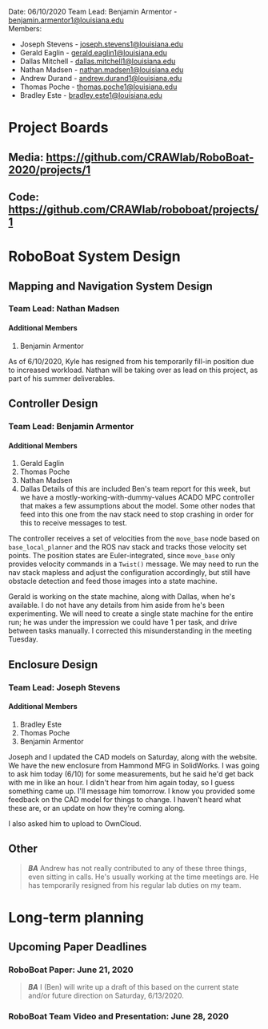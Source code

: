 Date: 06/10/2020
Team Lead: Benjamin Armentor - benjamin.armentor1@louisiana.edu    
Members:
* Joseph Stevens - joseph.stevens1@louisiana.edu
* Gerald Eaglin - gerald.eaglin1@louisiana.edu
* Dallas Mitchell - dallas.mitchell1@louisiana.edu
* Nathan Madsen - nathan.madsen1@louisiana.edu
* Andrew Durand - andrew.durand1@louisiana.edu
* Thomas Poche - thomas.poche1@louisiana.edu
* Bradley Este - bradley.este1@louisiana.edu

# Project Boards
## Media: https://github.com/CRAWlab/RoboBoat-2020/projects/1
## Code: https://github.com/CRAWlab/roboboat/projects/1


# RoboBoat System Design
## Mapping and Navigation System Design
### Team Lead: Nathan Madsen
#### Additional Members
1. Benjamin Armentor

As of 6/10/2020, Kyle has resigned from his temporarily fill-in position due to increased workload. Nathan will be taking over as lead on this project, as part of his summer deliverables.

## Controller Design
### Team Lead: Benjamin Armentor
#### Additional Members
1. Gerald Eaglin
2. Thomas Poche
3. Nathan Madsen
4. Dallas
Details of this are included Ben's team report for this week, but we have a mostly-working-with-dummy-values ACADO MPC controller that makes a few assumptions about the model. Some other nodes that feed into this one from the nav stack need to stop crashing in order for this to receive messages to test.

The controller receives a set of velocities from the `move_base` node based on `base_local_planner` and the ROS nav stack and tracks those velocity set points. The position states are Euler-integrated, since `move_base` only provides velocity commands in a `Twist()` message. We may need to run the nav stack mapless and adjust the configuration accordingly, but still have obstacle detection and feed those images into a state machine.

Gerald is working on the state machine, along with Dallas, when he's available. I do not have any details from him aside from he's been experimenting. We will need to create a single state machine for the entire run; he was under the impression we could have 1 per task, and drive between tasks manually. I corrected this misunderstanding in the meeting Tuesday.

## Enclosure Design
### Team Lead: Joseph Stevens
#### Additional Members
1. Bradley Este
2. Thomas Poche
3. Benjamin Armentor

Joseph and I updated the CAD models on Saturday, along with the website. We have the new enclosure from Hammond MFG in SolidWorks. I was going to ask him today (6/10) for some measurements, but he said he'd get back with me in like an hour. I didn't hear from him again today, so I guess something came up. I'll message him tomorrow. I know you provided some feedback on the CAD model for things to change. I haven't heard what these are, or an update on how they're coming along.

I also asked him to upload to OwnCloud.

## Other
> ***BA*** Andrew has not really contributed to any of these three things, even sitting in calls. He's usually working at the time meetings are. He has temporarily resigned from his regular lab duties on my team.

# Long-term planning
## Upcoming Paper Deadlines
### RoboBoat Paper: June 21, 2020
> ***BA*** I (Ben) will write up a draft of this based on the current state and/or future direction on Saturday, 6/13/2020.

### RoboBoat Team Video and Presentation: June 28, 2020